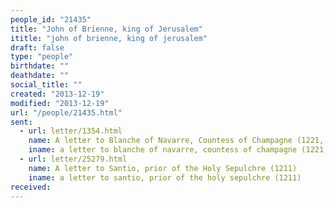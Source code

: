 ```yaml
---
people_id: "21435"
title: "John of Brienne, king of Jerusalem"
ititle: "john of brienne, king of jerusalem"
draft: false
type: "people"
birthdate: ""
deathdate: ""
social_title: ""
created: "2013-12-19"
modified: "2013-12-19"
url: "/people/21435.html"
sent:
  - url: letter/1354.html
    name: A letter to Blanche of Navarre, Countess of Champagne (1221, April)
    iname: a letter to blanche of navarre, countess of champagne (1221, april)
  - url: letter/25279.html
    name: A letter to Santio, prior of the Holy Sepulchre (1211)
    iname: a letter to santio, prior of the holy sepulchre (1211)
received:
---
```

